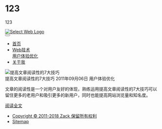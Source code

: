 # 123
123
<!DOCTYPE html>
<html lang="zh">
  <head>
    <meta charset="utf-8">
    <meta http-equiv="X-UA-Compatible" content="IE=edge">
    <meta name="viewport" content="width=device-width, initial-scale=1.0">
    <title>Select Web-顺德SEO网络营销网站建设推广</title>
    <meta name="keywords" content="顺德SEO,顺德网站建设,顺德网站推广,顺德网络营销">
    <meta name="description" content="Select Web是分享顺德SEO、网站建设、网站推广和网络营销的博客，为企业提供专业的SEO、网站建设、网站推广和网络营销顾问服务。">
    <link rel="canonical" href="https://zackwong.github.io/">
    <meta name="applicable-device" content="pc,mobile">
    <link rel="apple-touch-icon" href="https://zackwong.github.io/images/assets/selectweb-icon.jpg">
    <meta name="apple-mobile-web-app-title" content="Select Web">
    <link href="/assets/bootstrap.min.css" rel="stylesheet">
    <link href="/assets/font-awesome.min.css" rel="stylesheet">
    <link href="/assets/ada.css" rel="stylesheet">
  </head>
  <body>
    <div id="header">
      <div class="top"><a href="https://zackwong.github.io"><img alt="Select Web Logo" src="/images/assets/selectweb-logo.png"></a></div>
      <nav class="navbar navbar-expand-lg navbar-light navbar-ada">
        <a class="navbar-brand" href="#"></a>
        <button class="navbar-toggler" type="button" data-toggle="collapse" data-target="#navbarsExample08" aria-controls="navbarsExample08" aria-expanded="false" aria-label="Toggle navigation">
          <span class="navbar-toggler-icon"></span>
        </button>
        <div class="collapse navbar-collapse justify-content-md-center" id="navbarsExample08">
          <ul class="navbar-nav">
            <li class="nav-item"><a class="nav-link" href="https://zackwong.github.io">首页</a></li>
            <li class="dropdown">
              <a class="nav-link dropdown-toggle" href="#" id="web" data-toggle="dropdown" aria-haspopup="true" aria-expanded="false">Web技术</a>
              <div class="dropdown-menu" aria-labelledby="web">
                <a class="dropdown-item" href="https://zackwong.github.io/ueo/">用户体验优化</a>
              </div>
            </li>
            <li class="nav-item"><a class="nav-link" href="https://zackwong.github.io/about/">关于我</a></li>
          </ul>
        </div>
      </nav>
    </div>
    <div id="posts" class="container">
  <div class="row">
    <section class="col-md-12">
      <div class="post big">
        <div class="row">
          <div class="col-md-6 media"><img class="img-fluid" src="/images/ueo/web-read-skill.jpg" alt="提高文章阅读性的7大技巧"></div>
          <div class="col-md-6 caption">
            <span class="post-title">提高文章阅读性的7大技巧</span>
            <span class="post-date">2011年09月06日</span>
            <span class="post-tag">用户体验优化</span>
            <p class="post-description">文章的阅读性是一个对用户友好的体现，熟练运用提高文章阅读性的7大技巧可以留住更多的老用户和吸引更多的新用户，同时也能提高网站浏览量和知名度。</p>
            <a class="btn btn-lg btn-success" href="https://zackwong.github.io/ueo/web-read-skill.html">阅读全文</a>
          </div>
        </div>
      </div>
    </section>
  </div>
</div>
    <div id="footer">
      <div id="links">
        <div class="container">
          <div class="row">
            <div class="col-sm-12">
              <ul class="list-inline">
                <li class="list-inline-item"><a href="https://zackwong.github.io/about/">Copyright © 2011-2018 Zack 保留所有权利</a></li>
                <li class="list-inline-item"><a href="https://zackwong.github.io/sitemap.xml">Sitemap</a></li>
              </ul>
            </div>
          </div>
        </div>
      </div>
    </div>
    <!--[if lt IE 10]> 
      <div id="ie-alert-panel" role="alert" class="navbar-fixed-bottom alert alert-danger">
        <button data-dismiss="alert" class="close" type="button"><span aria-hidden="true">×</span><span class="sr-only">Close</span></button>
        <h4>天啊！你的浏览器版本太旧了！</h4>
        <p class="text-warning">您当前使用的浏览器版本过低，为了有更好的浏览体验</p>
        <p>请使用<span class="text-info">谷歌浏览器</span>。</p>
        <p>如果你是使用IE浏览器请升级到<span class="text-info">IE10以上</span>。</p>
        <button data-dismiss="alert" class="btn btn-default pull-right" type="button">关闭</button>
      </div>
    <![endif]-->
    <script src="/assets/jquery-3.2.1.min.js"></script>
    <script src="/assets/popper.min.js"></script>
    <script src="/assets/bootstrap.min.js"></script>
    <script src="/assets/back-to-top.min.js"></script>
  </body>
</html>
